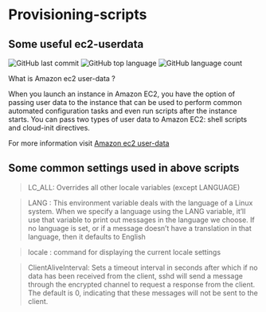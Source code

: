 # Provisioning-scripts
## Some useful ec2-userdata
![GitHub last commit](https://img.shields.io/github/last-commit/yesudas-philiph/provisioning-scripts) ![GitHub top language](https://img.shields.io/github/languages/top/yesudas-philiph/provisioning-scripts) ![GitHub language count](https://img.shields.io/github/languages/count/yesudas-philiph/provisioning-scripts)


What is Amazon ec2 user-data ?

When you launch an instance in Amazon EC2, you have the option of passing user data to the instance that can be used to perform common automated configuration tasks and even run scripts after the instance starts. You can pass two types of user data to Amazon EC2: shell scripts and cloud-init directives.

For more information visit [Amazon ec2 user-data](https://docs.aws.amazon.com/AWSEC2/latest/UserGuide/user-data.html) 

## Some common settings used in above scripts

>LC_ALL: Overrides all other locale variables (except LANGUAGE)

>LANG : This environment variable deals with the language of a Linux system. When we specify a language using the LANG variable, it’ll use that variable to print out messages in the language we choose. If no language is set, or if a message doesn’t have a translation in that language, then it defaults to English

>locale : command for displaying the current locale settings

>ClientAliveInterval: Sets a timeout interval in seconds after which if no data has been received from the client, sshd will send a message through the encrypted channel to request a response from the client. The default is 0, indicating that these messages will not be sent to the client.
